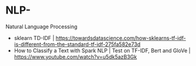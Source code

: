 # NLP-
Natural Language Processing

- sklearn TD-IDF | https://towardsdatascience.com/how-sklearns-tf-idf-is-different-from-the-standard-tf-idf-275fa582e73d
- How to Classify a Text with Spark NLP | Test on TF-IDF, Bert and GloVe | https://www.youtube.com/watch?v=u5dk5azB3Gk
